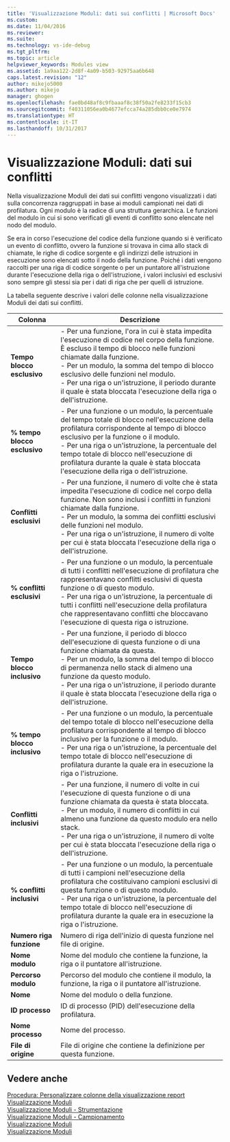 ```yaml
---
title: 'Visualizzazione Moduli: dati sui conflitti | Microsoft Docs'
ms.custom: 
ms.date: 11/04/2016
ms.reviewer: 
ms.suite: 
ms.technology: vs-ide-debug
ms.tgt_pltfrm: 
ms.topic: article
helpviewer_keywords: Modules view
ms.assetid: 1a9aa122-2d8f-4a09-b503-92975aa6b648
caps.latest.revision: "12"
author: mikejo5000
ms.author: mikejo
manager: ghogen
ms.openlocfilehash: fae0bd48af8c9fbaaaf8c38f50a2fe8233f15cb3
ms.sourcegitcommit: f40311056ea0b4677efcca74a285dbb0ce0e7974
ms.translationtype: HT
ms.contentlocale: it-IT
ms.lasthandoff: 10/31/2017
---
```

# <a name="modules-view---contention-data"></a>Visualizzazione Moduli: dati sui conflitti
Nella visualizzazione Moduli dei dati sui conflitti vengono visualizzati i dati sulla concorrenza raggruppati in base ai moduli campionati nei dati di profilatura. Ogni modulo è la radice di una struttura gerarchica. Le funzioni del modulo in cui si sono verificati gli eventi di conflitto sono elencate nel nodo del modulo.  
  
 Se era in corso l'esecuzione del codice della funzione quando si è verificato un evento di conflitto, ovvero la funzione si trovava in cima allo stack di chiamate, le righe di codice sorgente e gli indirizzi delle istruzioni in esecuzione sono elencati sotto il nodo della funzione. Poiché i dati vengono raccolti per una riga di codice sorgente o per un puntatore all'istruzione durante l'esecuzione della riga o dell'istruzione, i valori inclusivi ed esclusivi sono sempre gli stessi sia per i dati di riga che per quelli di istruzione.  
  
 La tabella seguente descrive i valori delle colonne nella visualizzazione Moduli dei dati sui conflitti.  
  
|Colonna|Descrizione|  
|------------|-----------------|  
|**Tempo blocco esclusivo**|- Per una funzione, l'ora in cui è stata impedita l'esecuzione di codice nel corpo della funzione. È escluso il tempo di blocco nelle funzioni chiamate dalla funzione.<br />- Per un modulo, la somma del tempo di blocco esclusivo delle funzioni nel modulo.<br />- Per una riga o un'istruzione, il periodo durante il quale è stata bloccata l'esecuzione della riga o dell'istruzione.|  
|**% tempo blocco esclusivo**|- Per una funzione o un modulo, la percentuale del tempo totale di blocco nell'esecuzione della profilatura corrispondente al tempo di blocco esclusivo per la funzione o il modulo.<br />- Per una riga o un'istruzione, la percentuale del tempo totale di blocco nell'esecuzione di profilatura durante la quale è stata bloccata l'esecuzione della riga o dell'istruzione.|  
|**Conflitti esclusivi**|- Per una funzione, il numero di volte che è stata impedita l'esecuzione di codice nel corpo della funzione. Non sono inclusi i conflitti in funzioni chiamate dalla funzione.<br />- Per un modulo, la somma dei conflitti esclusivi delle funzioni nel modulo.<br />- Per una riga o un'istruzione, il numero di volte per cui è stata bloccata l'esecuzione della riga o dell'istruzione.|  
|**% conflitti esclusivi**|- Per una funzione o un modulo, la percentuale di tutti i conflitti nell'esecuzione di profilatura che rappresentavano conflitti esclusivi di questa funzione o di questo modulo.<br />- Per una riga o un'istruzione, la percentuale di tutti i conflitti nell'esecuzione della profilatura che rappresentavano conflitti che bloccavano l'esecuzione di questa riga o istruzione.|  
|**Tempo blocco inclusivo**|- Per una funzione, il periodo di blocco dell'esecuzione di questa funzione o di una funzione chiamata da questa.<br />- Per un modulo, la somma del tempo di blocco di permanenza nello stack di almeno una funzione da questo modulo.<br />- Per una riga o un'istruzione, il periodo durante il quale è stata bloccata l'esecuzione della riga o dell'istruzione.|  
|**% tempo blocco inclusivo**|- Per una funzione o un modulo, la percentuale del tempo totale di blocco nell'esecuzione della profilatura corrispondente al tempo di blocco inclusivo per la funzione o il modulo.<br />- Per una riga o un'istruzione, la percentuale del tempo totale di blocco nell'esecuzione di profilatura durante la quale era in esecuzione la riga o l'istruzione.|  
|**Conflitti inclusivi**|- Per una funzione, il numero di volte in cui l'esecuzione di questa funzione o di una funzione chiamata da questa è stata bloccata.<br />- Per un modulo, il numero di conflitti in cui almeno una funzione da questo modulo era nello stack.<br />- Per una riga o un'istruzione, il numero di volte per cui è stata bloccata l'esecuzione della riga o dell'istruzione.|  
|**% conflitti inclusivi**|- Per una funzione o un modulo, la percentuale di tutti i campioni nell'esecuzione della profilatura che costituivano campioni esclusivi di questa funzione o di questo modulo.<br />- Per una riga o un'istruzione, la percentuale del tempo totale di blocco nell'esecuzione di profilatura durante la quale era in esecuzione la riga o l'istruzione.|  
|**Numero riga funzione**|Numero di riga dell'inizio di questa funzione nel file di origine.|  
|**Nome modulo**|Nome del modulo che contiene la funzione, la riga o il puntatore all'istruzione.|  
|**Percorso modulo**|Percorso del modulo che contiene il modulo, la funzione, la riga o il puntatore all'istruzione.|  
|**Nome**|Nome del modulo o della funzione.|  
|**ID processo**|ID di processo (PID) dell'esecuzione della profilatura.|  
|**Nome processo**|Nome del processo.|  
|**File di origine**|File di origine che contiene la definizione per questa funzione.|  
  
## <a name="see-also"></a>Vedere anche  
 [Procedura: Personalizzare colonne della visualizzazione report](../profiling/how-to-customize-report-view-columns.md)   
 [Visualizzazione Moduli](../profiling/modules-view.md)   
 [Visualizzazione Moduli - Strumentazione](../profiling/modules-view-dotnet-memory-instrumentation-data.md)   
 [Visualizzazione Moduli - Campionamento](../profiling/modules-view-dotnet-memory-sampling-data.md)   
 [Visualizzazione Moduli](../profiling/modules-view-instrumentation-data.md)   
 [Visualizzazione Moduli](../profiling/modules-view-sampling-data.md)